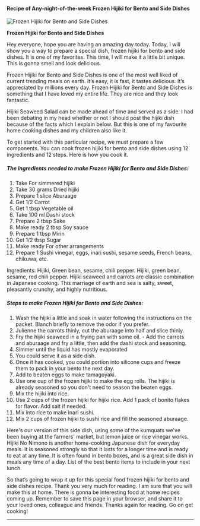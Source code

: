             

#### Recipe of Any-night-of-the-week Frozen Hijiki for Bento and Side Dishes

![Frozen Hijiki for Bento and Side Dishes](https://img-global.cpcdn.com/recipes/5826555780530176/751x532cq70/frozen-hijiki-for-bento-and-side-dishes-recipe-main-photo.jpg)

**Frozen Hijiki for Bento and Side Dishes**

Hey everyone, hope you are having an amazing day today. Today, I will show you a way to prepare a special dish, frozen hijiki for bento and side dishes. It is one of my favorites. This time, I will make it a little bit unique. This is gonna smell and look delicious.

Frozen Hijiki for Bento and Side Dishes is one of the most well liked of current trending meals on earth. It’s easy, it is fast, it tastes delicious. It’s appreciated by millions every day. Frozen Hijiki for Bento and Side Dishes is something that I have loved my entire life. They are nice and they look fantastic.

Hijiki Seaweed Salad can be made ahead of time and served as a side. I had been debating in my head whether or not I should post the hijiki dish because of the facts which I explain below. But this is one of my favourite home cooking dishes and my children also like it.

To get started with this particular recipe, we must prepare a few components. You can cook frozen hijiki for bento and side dishes using 12 ingredients and 12 steps. Here is how you cook it.

##### The ingredients needed to make Frozen Hijiki for Bento and Side Dishes:

1.  Take For simmered hijiki
2.  Take 30 grams Dried hijiki
3.  Prepare 1 slice Aburaage
4.  Get 1/2 Carrot
5.  Get 1 tbsp Vegetable oil
6.  Take 100 ml Dashi stock
7.  Prepare 2 tbsp Sake
8.  Make ready 2 tbsp Soy sauce
9.  Prepare 1 tbsp Mirin
10.  Get 1/2 tbsp Sugar
11.  Make ready For other arrangements
12.  Prepare 1 Sushi vinegar, eggs, inari sushi, sesame seeds, French beans, chikuwa, etc.

Ingredients: Hijiki, Green bean, sesame, chili pepper. Hijiki, green bean, sesame, red chili pepper. Hijiki seaweed and carrots are classic combination in Japanese cooking. This marriage of earth and sea is salty, sweet, pleasantly crunchy, and highly nutritious.

##### Steps to make Frozen Hijiki for Bento and Side Dishes:

1.  Wash the hijiki a little and soak in water following the instructions on the packet. Blanch briefly to remove the odor if you prefer.
2.  Julienne the carrots thinly, cut the aburaage into half and slice thinly.
3.  Fry the hijiki seaweed in a frying pan with some oil. - Add the carrots and aburaage and fry a little, then add the dashi stock and seasoning.
4.  Simmer until the liquid has mostly evaporated
5.  You could serve it as a side dish.
6.  Once it has cooked, you could portion into silicone cups and freeze them to pack in your bento the next day.
7.  Add to beaten eggs to make tamagoyaki.
8.  Use one cup of the frozen hijiki to make the egg rolls. The hijiki is already seasoned so you don't need to season the beaten eggs.
9.  Mix the hijiki into rice.
10.  Use 2 cups of the frozen hijiki for hijiki rice. Add 1 pack of bonito flakes for flavor. Add salt if needed.
11.  Mix into rice to make inari sushi.
12.  Mix 2 cups of frozen hijiki to sushi rice and fill the seasoned aburaage.

Here's our version of this side dish, using some of the kumquats we've been buying at the farmers' market, but lemon juice or rice vinegar works. Hijiki No Nimono is another home-cooking Japanese dish for everyday meals. It is seasoned strongly so that it lasts for a longer time and is ready to eat at any time. It is often found in bento boxes, and is a great side dish in meals any time of a day. List of the best bento items to include in your next lunch.

So that’s going to wrap it up for this special food frozen hijiki for bento and side dishes recipe. Thank you very much for reading. I am sure that you will make this at home. There is gonna be interesting food at home recipes coming up. Remember to save this page in your browser, and share it to your loved ones, colleague and friends. Thanks again for reading. Go on get cooking!

* * *